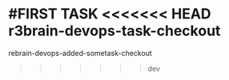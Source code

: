#FIRST TASK
<<<<<<< HEAD
r3brain-devops-task-checkout
=======
rebrain-devops-added-sometask-checkout
>>>>>>> dev
